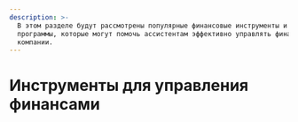 ```yaml
---
description: >-
  В этом разделе будут рассмотрены популярные финансовые инструменты и
  программы, которые могут помочь ассистентам эффективно управлять финансами
  компании.
---
```


# Инструменты для управления финансами

